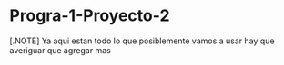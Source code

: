 # Progra-1-Proyecto-2
[.NOTE] Ya aqui estan todo lo que posiblemente vamos a usar hay que averiguar que agregar mas
